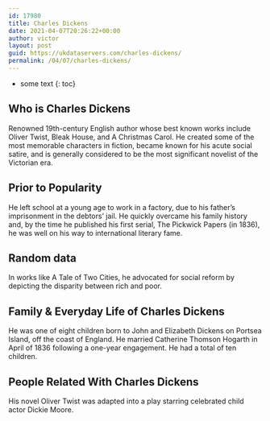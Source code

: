 ```yaml
---
id: 17980
title: Charles Dickens
date: 2021-04-07T20:26:22+00:00
author: victor
layout: post
guid: https://ukdataservers.com/charles-dickens/
permalink: /04/07/charles-dickens/
---
```


* some text
{: toc}


## Who is Charles Dickens



Renowned 19th-century English author whose best known works include Oliver Twist, Bleak House, and A Christmas Carol. He created some of the most memorable characters in fiction, became known for his acute social satire, and is generally considered to be the most significant novelist of the Victorian era.

                
                
                
## Prior to Popularity



He left school at a young age to work in a factory, due to his father&#8217;s imprisonment in the debtors&#8217; jail. He quickly overcame his family history and, by the time he published his first serial, The Pickwick Papers (in 1836), he was well on his way to international literary fame.

                
                
                
## Random data



In works like A Tale of Two Cities, he advocated for social reform by depicting the disparity between rich and poor.

                
                
                
## Family & Everyday Life of Charles Dickens



He was one of eight children born to John and Elizabeth Dickens on Portsea Island, off the coast of England. He married Catherine Thomson Hogarth in April of 1836 following a one-year engagement. He had a total of ten children.

                
                
                
## People Related With Charles Dickens



His novel Oliver Twist was adapted into a play starring celebrated child actor Dickie Moore.

                
              
            
          
          
          